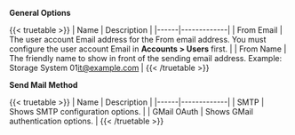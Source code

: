 **General Options**

{{< truetable >}}
| Name | Description |
|------|-------------|
| From Email | The user account Email address for the From email address. You must configure the user account Email in **Accounts > Users** first. |
| From Name | The friendly name to show in front of the sending email address. Example: Storage System 01<it@example.com> |
{{< /truetable >}}

**Send Mail Method**

{{< truetable >}}
| Name | Description |
|------|-------------|
| SMTP | Shows SMTP configuration options. |
| GMail OAuth | Shows GMail authentication options. |
{{< /truetable >}}
